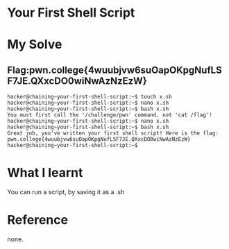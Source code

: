 # Your First Shell Script

# My Solve 
## Flag:pwn.college{4wuubjvw6suOapOKpgNufLSF7JE.QXxcDO0wiNwAzNzEzW}
```
hacker@chaining~your-first-shell-script:~$ touch x.sh
hacker@chaining~your-first-shell-script:~$ nano x.sh
hacker@chaining~your-first-shell-script:~$ bash x.sh
You must first call the '/challenge/pwn' command, not 'cat /flag'!
hacker@chaining~your-first-shell-script:~$ nano x.sh
hacker@chaining~your-first-shell-script:~$ bash x.sh
Great job, you've written your first shell script! Here is the flag:
pwn.college{4wuubjvw6suOapOKpgNufLSF7JE.QXxcDO0wiNwAzNzEzW}
hacker@chaining~your-first-shell-script:~$ 
```

# What I learnt 

You can run a script, by saving it as a .sh 

# Reference 

none.
